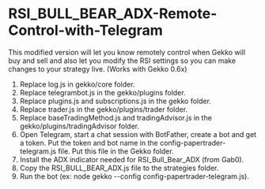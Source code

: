 # RSI_BULL_BEAR_ADX-Remote-Control-with-Telegram

This modified version will let you know remotely control when Gekko will buy and sell and also let you modify the RSI settings so you can make changes to your strategy live. (Works with Gekko 0.6x)

1. Replace log.js in gekko/core folder.
2. Replace telegrambot.js in the gekko/plugins folder.
3. Replace plugins.js and subscriptions.js in the gekko folder.
4. Replace trader.js in the gekko/plugins/trader folder.
5. Replace baseTradingMethod.js and tradingAdvisor.js in the gekko/plugins/tradingAdvisor folder.
6. Open Telegram, start a chat session with BotFather, create a bot and get a token. Put the token and bot name in the config-papertrader-telegram.js file. Put this file in the Gekko folder.
7. Install the ADX indicator needed for RSI_Bull_Bear_ADX (from Gab0).
8. Copy the RSI_BULL_BEAR_ADX.js file to the strategies folder.
9. Run the bot (ex: node gekko --config config-papertrader-telegram.js).
